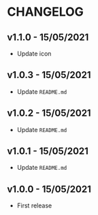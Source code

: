 # CHANGELOG

## v1.1.0 - 15/05/2021

- Update icon

## v1.0.3 - 15/05/2021

- Update `README.md`

## v1.0.2 - 15/05/2021

- Update `README.md`

## v1.0.1 - 15/05/2021

- Update `README.md`

## v1.0.0 - 15/05/2021

- First release
